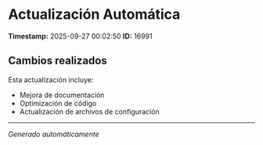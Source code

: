 # Actualización Automática

**Timestamp:** 2025-09-27 00:02:50
**ID:** 16991

## Cambios realizados

Esta actualización incluye:
- Mejora de documentación
- Optimización de código
- Actualización de archivos de configuración

---
*Generado automáticamente*
